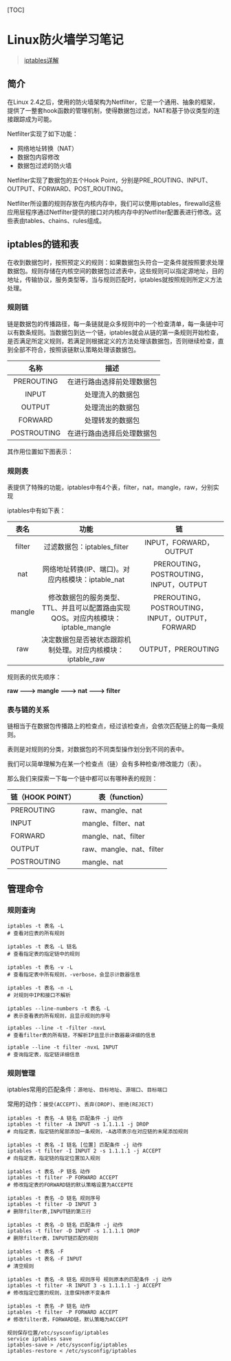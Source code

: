 [TOC]

# Linux防火墙学习笔记

> [iptables详解](https://www.zsythink.net/archives/tag/iptables)

## 简介

在Linux 2.4之后，使用的防火墙架构为Netfilter，它是一个通用、抽象的框架，提供了一整套hook函数的管理机制，使得数据包过滤，NAT和基于协议类型的连接跟踪成为可能。

Netfilter实现了如下功能：

* 网络地址转换（NAT）
* 数据包内容修改
* 数据包过滤的防火墙

Netfilter实现了数据包的五个Hook Point，分别是PRE_ROUTING、INPUT、OUTPUT、FORWARD、POST_ROUTING。

Netfilter所设置的规则存放在内核内存中，我们可以使用iptables，firewalld这些应用层程序通过Netfilter提供的接口对内核内存中的Netfilter配置表进行修改。这些表由tables、chains、rules组成。

## iptables的链和表

在收到数据包时，按照预定义的规则：如果数据包头符合一定条件就按照要求处理数据包。规则存储在内核空间的数据包过滤表中，这些规则可以指定源地址，目的地址，传输协议，服务类型等，当与规则匹配时，iptables就按照规则所定义方法处理。

### 规则链

链是数据包的传播路径，每一条链就是众多规则中的一个检查清单，每一条链中可以有数条规则。当数据包到达一个链，iptables就会从链的第一条规则开始检查，是否满足所定义规则，若满足则根据定义的方法处理该数据包，否则继续检查，直到全部不符合，按照该链默认策略处理该数据包。

|    名称     |            描述            |
| :---------: | :------------------------: |
| PREROUTING  | 在进行路由选择前处理数据包 |
|    INPUT    |      处理流入的数据包      |
|   OUTPUT    |      处理流出的数据包      |
|   FORWARD   |      处理转发的数据包      |
| POSTROUTING | 在进行路由选择后处理数据包 |

其作用位置如下图表示：





### 规则表

表提供了特殊的功能，iptables中有4个表，filter，nat，mangle，raw，分别实现

iptables中有如下表：

|  表名  |                             功能                             |                       链                        |
| :----: | :----------------------------------------------------------: | :---------------------------------------------: |
| filter |                 过滤数据包：iptables_filter                  |             INPUT，FORWARD，OUTPUT              |
|  nat   |      网络地址转换(IP、端口)。对应内核模块：iptable_nat       |     PREROUTING，POSTROUTING，INPUT，OUTPUT      |
| mangle | 修改数据包的服务类型、TTL、并且可以配置路由实现QOS。对应内核模块：iptable_mangle | PREROUTING，POSTROUTING，INPUT，OUTPUT，FORWARD |
|  raw   | 决定数据包是否被状态跟踪机制处理。对应内核模块：iptable_raw  |               OUTPUT，PREROUTING                |

规则表的优先顺序：

**raw ---> mangle ---> nat ---> filter**



### 表与链的关系

链相当于在数据包传播路上的检查点，经过该检查点，会依次匹配链上的每一条规则。

表则是对规则的分类，对数据包的不同类型操作划分到不同的表中。

我们可以简单理解为在某一个检查点（链）会有多种检查/修改能力（表）。

那么我们来探索一下每一个链中都可以有哪种表的规则：

| 链（HOOK POINT） | 表（function）           |
| ---------------- | ------------------------ |
| PREROUTING       | raw、mangle、nat         |
| INPUT            | mangle、filter、nat      |
| FORWARD          | mangle、nat、filter      |
| OUTPUT           | raw、mangle、nat、filter |
| POSTROUTING      | mangle、nat              |

## 管理命令

### 规则查询

```shell
iptables -t 表名 -L
# 查看对应表的所有规则

iptables -t 表名 -L 链名
# 查看指定表的指定链中的规则

iptables -t 表名 -v -L
# 查看指定表中所有规则，-verbose，会显示计数器信息

iptables -t 表名 -n -L
# 对规则中IP和接口不解析

iptables --line-numbers -t 表名 -L
# 表示查看表的所有规则，且显示规则的序号

iptables --line -t -filter -nxvL
# 查看filter表的所有链，不解析IP且显示计数器最详细的信息

iptable --line -t filter -nvxL INPUT
# 查询指定表，指定链详细信息

```



### 规则管理

iptables常用的匹配条件：`源地址`、`目标地址`、`源端口`、`目标端口`

常用的动作：`接受(ACCEPT)`、`丢弃(DROP)`、`拒绝(REJECT)`

```shell
iptables -t 表名 -A 链名 匹配条件 -j 动作
iptables -t filter -A INPUT -s 1.1.1.1 -j DROP
# 向指定表，指定链的尾部添加一条规则，-A选项表示在对应链的末尾添加规则

iptables -t 表名 -I 链名 [位置] 匹配条件 -j 动作
iptables -t filter -I INPUT 2 -s 1.1.1.1 -j ACCEPT
# 向指定表，指定链的指定位置加入规则

iptables -t 表名 -P 链名 动作
iptables -t filter -P FORWARD ACCEPT
# 修改指定表的FORWARD链的默认策略设置为ACCEPTE

iptables -t 表名 -D 链名 规则序号
iptables -t filter -D INPUT 3
# 删除filter表,INPUT链的第三行

iptables -t 表名 -D 链名 匹配条件 -j 动作
iptables -t filter -D INPUT -s 1.1.1.1 DROP
# 删除filter表，INPUT链匹配的规则

iptables -t 表名 -F
iptables -t 表名 -F INPUT
# 清空规则

iptables -t 表名 -R 链名 规则序号 规则原本的匹配条件 -j 动作
iptables -t filter -R INPUT 3 -s 1.1.1.1 -j ACCEPT
# 修改指定位置的规则，注意保持原不变条件

iptables -t 表名 -P 链名 动作
iptables -t filter -P FORWARD ACCEPT
# 修改filter表，FORWARD链，默认策略为ACCEPT

规则保存位置/etc/sysconfig/iptables
service iptables save
iptables-save > /etc/sysconfig/iptables
iptables-restore < /etc/sysconfig/iptables
```







